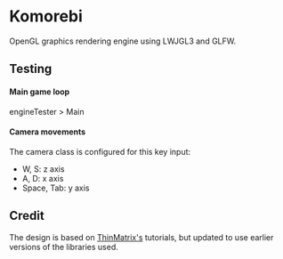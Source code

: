 # Komorebi

OpenGL graphics rendering engine using LWJGL3 and GLFW.


## Testing

#### Main game loop
engineTester > Main

#### Camera movements
The camera class is configured for this key input:
- W, S: z axis
- A, D: x axis
- Space, Tab: y axis



## Credit

The design is based on [ThinMatrix's](https://www.youtube.com/user/ThinMatrix) tutorials, 
but updated to use earlier versions of the libraries used.
